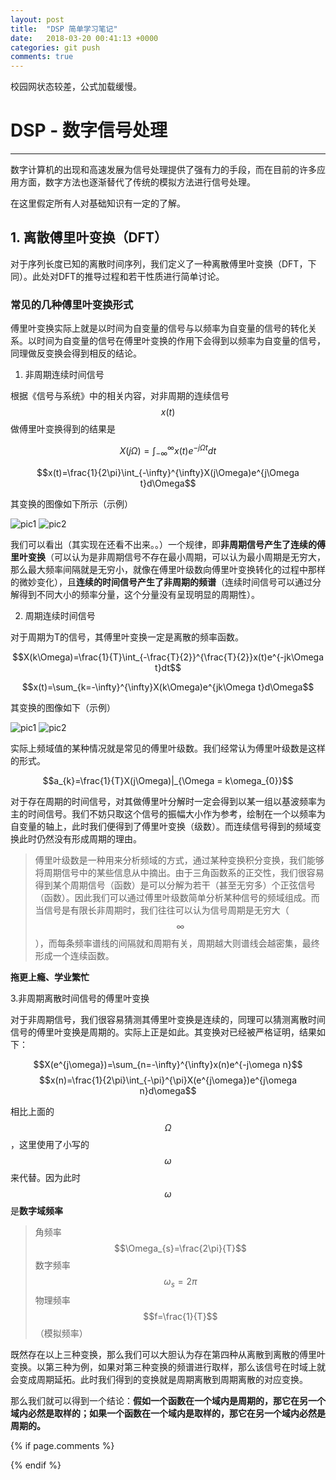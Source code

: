 ```yaml
---
layout: post
title:  "DSP 简单学习笔记"
date:   2018-03-20 00:41:13 +0000
categories: git push
comments: true
---
```


校园网状态较差，公式加载缓慢。

<script type="text/javascript" 
  src="https://cdn.mathjax.org/mathjax/latest/MathJax.js?config=TeX-AMS-MML_HTMLorMML">
</script>

# DSP - 数字信号处理


---

数字计算机的出现和高速发展为信号处理提供了强有力的手段，而在目前的许多应用方面，数字方法也逐渐替代了传统的模拟方法进行信号处理。

在这里假定所有人对基础知识有一定的了解。

## 1. 离散傅里叶变换（DFT）

对于序列长度已知的离散时间序列，我们定义了一种离散傅里叶变换（DFT，下同）。此处对DFT的推导过程和若干性质进行简单讨论。

### 常见的几种傅里叶变换形式

傅里叶变换实际上就是以时间为自变量的信号与以频率为自变量的信号的转化关系。以时间为自变量的信号在傅里叶变换的作用下会得到以频率为自变量的信号，同理做反变换会得到相反的结论。

1. 非周期连续时间信号

根据《信号与系统》中的相关内容，对非周期的连续信号$$x(t)$$做傅里叶变换得到的结果是

$$X(j\Omega)=\int_{-\infty}^{\infty}x(t)e^{-j\Omega t}dt$$

$$x(t)=\frac{1}{2\pi}\int_{-\infty}^{\infty}X(j\Omega)e^{j\Omega t}d\Omega$$

其变换的图像如下所示（示例）

![pic1](https://raw.githubusercontent.com/psycholsc/psycholsc.github.io/master/assets/DFT-1.png)
![pic2](https://raw.githubusercontent.com/psycholsc/psycholsc.github.io/master/assets/DFT-2.png)

我们可以看出（其实现在还看不出来。。）一个规律，即**非周期信号产生了连续的傅里叶变换**（可以认为是非周期信号不存在最小周期，可以认为最小周期是无穷大，那么最大频率间隔就是无穷小，就像在傅里叶级数向傅里叶变换转化的过程中那样的微妙变化），且**连续的时间信号产生了非周期的频谱**（连续时间信号可以通过分解得到不同大小的频率分量，这个分量没有呈现明显的周期性）。

2. 周期连续时间信号

对于周期为T的信号，其傅里叶变换一定是离散的频率函数。

$$X(k\Omega)=\frac{1}{T}\int_{-\frac{T}{2}}^{\frac{T}{2}}x(t)e^{-jk\Omega t}dt$$

$$x(t)=\sum_{k=-\infty}^{\infty}X(k\Omega)e^{jk\Omega t}d\Omega$$

其变换的图像如下（示例）

![pic1](https://raw.githubusercontent.com/psycholsc/psycholsc.github.io/master/assets/DFT-3.png)
![pic2](https://raw.githubusercontent.com/psycholsc/psycholsc.github.io/master/assets/DFT-4.png)

实际上频域值的某种情况就是常见的傅里叶级数。我们经常认为傅里叶级数是这样的形式。

$$a_{k}=\frac{1}{T}X(j\Omega)|_{\Omega = k\omega_{0}}$$

对于存在周期的时间信号，对其做傅里叶分解时一定会得到以某一组以基波频率为主的时间信号。我们不妨只取这个信号的振幅大小作为参考，绘制在一个以频率为自变量的轴上，此时我们便得到了傅里叶变换（级数）。而连续信号得到的频域变换此时仍然没有形成周期的理由。

>傅里叶级数是一种用来分析频域的方式，通过某种变换积分变换，我们能够将周期信号中的某些信息从中摘出。由于三角函数系的正交性，我们很容易得到某个周期信号（函数）是可以分解为若干（甚至无穷多）个正弦信号（函数）。因此我们可以通过傅里叶级数简单分析某种信号的频域组成。而当信号是有限长非周期时，我们往往可以认为信号周期是无穷大（$$\infty$$），而每条频率谱线的间隔就和周期有关，周期越大则谱线会越密集，最终形成一个连续函数。

**拖更上瘾、学业繁忙**

3.非周期离散时间信号的傅里叶变换

对于非周期信号，我们很容易猜测其傅里叶变换是连续的，同理可以猜测离散时间信号的傅里叶变换是周期的。实际上正是如此。其变换对已经被严格证明，结果如下：

$$X(e^{j\omega})=\sum_{n=-\infty}^{\infty}x(n)e^{-j\omega n}$$
$$x(n)=\frac{1}{2\pi}\int_{-\pi}^{\pi}X(e^{j\omega})e^{j\omega n}d\omega$$

相比上面的$$\Omega$$，这里使用了小写的$$\omega$$来代替。因为此时$$\omega$$是**数字域频率**

>角频率 $$\Omega_{s}=\frac{2\pi}{T}$$ 
数字频率$$\omega_s=2\pi$$
物理频率$$f=\frac{1}{T}$$（模拟频率）

既然存在以上三种变换，那么我们可以大胆认为存在第四种从离散到离散的傅里叶变换。以第三种为例，如果对第三种变换的频谱进行取样，那么该信号在时域上就会变成周期延拓。此时我们得到的变换就是周期离散到周期离散的对应变换。

那么我们就可以得到一个结论：**假如一个函数在一个域内是周期的，那它在另一个域内必然是取样的；如果一个函数在一个域内是取样的，那它在另一个域内必然是周期的。**

{% if page.comments %}
<div id="container"></div>
<link rel="stylesheet" href="https://imsun.github.io/gitment/style/default.css">
<script src="https://imsun.github.io/gitment/dist/gitment.browser.js"></script>
<script>
var gitment = new Gitment({
  id: '3', // 可选。默认为 location.href
  owner: 'psycholsc',
  repo: 'temp',
  oauth: {
    client_id: '9183e7259ea6d850a7df',
    client_secret: 'd0a82473ca685629b50ded0553f402b6ba2b2dee',
  },
})
gitment.render('container')
</script>
{% endif %}